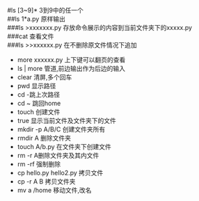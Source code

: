 #ls [3~9]* 3到9中的任一个  
##ls 1\*a.py 原样输出  
###ls >xxxxxxx.py 存放命令展示的内容到当前文件夹下的xxxxx.py  
###cat 查看文件  
###ls >>xxxxxx.py 在不删除原文件情况下追加  
* more xxxxxx.py 上下键可以翻页的查看
* ls | more    管道,前边输出作为后边的输入
* clear 清屏,多个回车
* pwd 显示路径
* cd -跳上次路径
* cd ~ 跳回home
* touch 创建文件
* true 显示当前文件及文件夹下的文件
* mkdir -p A/B/C  创建文件夹所有
* rmdir A 删除文件夹
* touch A/b.py 在文件夹下创建文件
* rm -r A删除文件夹及其内文件 
* rm -rf 强制删除
* cp hello.py hello2.py 拷贝文件
* cp -r A B 拷贝文件夹
* mv a  /home 移动文件,改名